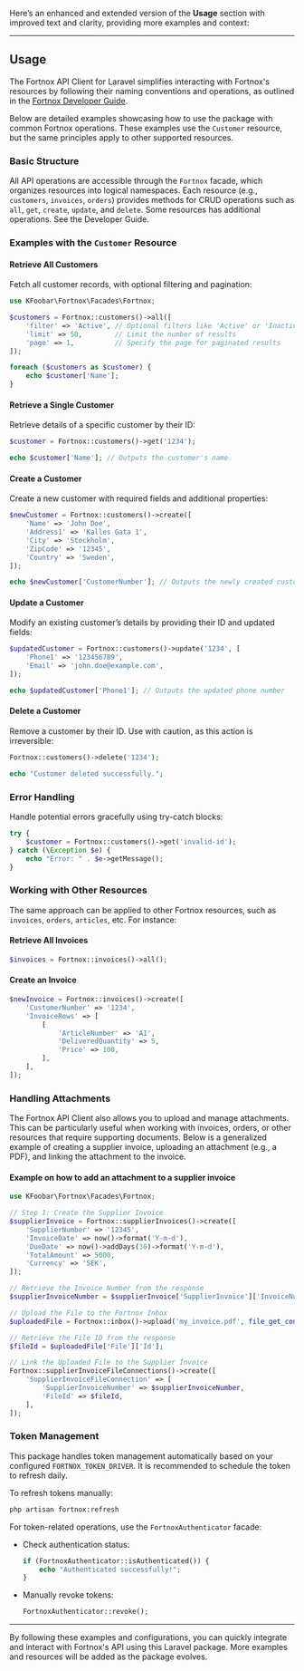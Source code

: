 Here’s an enhanced and extended version of the **Usage** section with improved text and clarity, providing more examples and context:

---

## Usage

The Fortnox API Client for Laravel simplifies interacting with Fortnox's resources by following their naming conventions and operations, as outlined in the [Fortnox Developer Guide](https://www.fortnox.se/developer/).

Below are detailed examples showcasing how to use the package with common Fortnox operations. These examples use the `Customer` resource, but the same principles apply to other supported resources.

### Basic Structure

All API operations are accessible through the `Fortnox` facade, which organizes resources into logical namespaces. Each resource (e.g., `customers`, `invoices`, `orders`) provides methods for CRUD operations such as `all`, `get`, `create`, `update`, and `delete`. Some resources has additional operations. See the Developer Guide.


### Examples with the `Customer` Resource

#### Retrieve All Customers

Fetch all customer records, with optional filtering and pagination:

```php
use KFoobar\Fortnox\Facades\Fortnox;

$customers = Fortnox::customers()->all([
    'filter' => 'Active', // Optional filters like 'Active' or 'Inactive'
    'limit' => 50,        // Limit the number of results
    'page' => 1,          // Specify the page for paginated results
]);

foreach ($customers as $customer) {
    echo $customer['Name'];
}
```

#### Retrieve a Single Customer

Retrieve details of a specific customer by their ID:

```php
$customer = Fortnox::customers()->get('1234');

echo $customer['Name']; // Outputs the customer's name
```

#### Create a Customer

Create a new customer with required fields and additional properties:

```php
$newCustomer = Fortnox::customers()->create([
    'Name' => 'John Doe',
    'Address1' => 'Kalles Gata 1',
    'City' => 'Stockholm',
    'ZipCode' => '12345',
    'Country' => 'Sweden',
]);

echo $newCustomer['CustomerNumber']; // Outputs the newly created customer's ID
```

#### Update a Customer

Modify an existing customer’s details by providing their ID and updated fields:

```php
$updatedCustomer = Fortnox::customers()->update('1234', [
    'Phone1' => '123456789',
    'Email' => 'john.doe@example.com',
]);

echo $updatedCustomer['Phone1']; // Outputs the updated phone number
```

#### Delete a Customer

Remove a customer by their ID. Use with caution, as this action is irreversible:

```php
Fortnox::customers()->delete('1234');

echo "Customer deleted successfully.";
```

### Error Handling

Handle potential errors gracefully using try-catch blocks:

```php
try {
    $customer = Fortnox::customers()->get('invalid-id');
} catch (\Exception $e) {
    echo "Error: " . $e->getMessage();
}
```

### Working with Other Resources

The same approach can be applied to other Fortnox resources, such as `invoices`, `orders`, `articles`, etc. For instance:

#### Retrieve All Invoices

```php
$invoices = Fortnox::invoices()->all();
```

#### Create an Invoice

```php
$newInvoice = Fortnox::invoices()->create([
    'CustomerNumber' => '1234',
    'InvoiceRows' => [
        [
            'ArticleNumber' => 'A1',
            'DeliveredQuantity' => 5,
            'Price' => 100,
        ],
    ],
]);
```

### Handling Attachments
The Fortnox API Client also allows you to upload and manage attachments. This can be particularly useful when working with invoices, orders, or other resources that require supporting documents. Below is a generalized example of creating a supplier invoice, uploading an attachment (e.g., a PDF), and linking the attachment to the invoice.

#### Example on how to add an attachment to a supplier invoice
```php
use KFoobar\Fortnox\Facades\Fortnox;

// Step 1: Create the Supplier Invoice
$supplierInvoice = Fortnox::supplierInvoices()->create([
    'SupplierNumber' => '12345',
    'InvoiceDate' => now()->format('Y-m-d'),
    'DueDate' => now()->addDays(30)->format('Y-m-d'),
    'TotalAmount' => 5000,
    'Currency' => 'SEK',
]);

// Retrieve the Invoice Number from the response
$supplierInvoiceNumber = $supplierInvoice['SupplierInvoice']['InvoiceNumber'];

// Upload the File to the Fortnox Inbox
$uploadedFile = Fortnox::inbox()->upload('my_invoice.pdf', file_get_contents('/path/to/pdf'), 'inbox_s');

// Retrieve the File ID from the response
$fileId = $uploadedFile['File']['Id'];

// Link the Uploaded File to the Supplier Invoice
Fortnox::supplierInvoiceFileConnections()->create([
    'SupplierInvoiceFileConnection' => [
        'SupplierInvoiceNumber' => $supplierInvoiceNumber,
        'FileId' => $fileId,
    ],
]);

```


### Token Management

This package handles token management automatically based on your configured `FORTNOX_TOKEN_DRIVER`. It is recommended to schedule the token to refresh daily.

To refresh tokens manually:

```bash
php artisan fortnox:refresh
```


For token-related operations, use the `FortnoxAuthenticator` facade:

- Check authentication status:  
  ```php
  if (FortnoxAuthenticator::isAuthenticated()) {
      echo "Authenticated successfully!";
  }
  ```

- Manually revoke tokens:  
  ```php
  FortnoxAuthenticator::revoke();
  ```

---

By following these examples and configurations, you can quickly integrate and interact with Fortnox's API using this Laravel package. More examples and resources will be added as the package evolves.